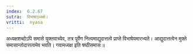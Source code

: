 ```yaml
---
index:  6.2.67
sutra:  विभाषाऽध्यक्षे।
vritti:  nyasa
---
```


अध्यक्षशब्दोऽपि समासे युक्तवाच्येव, तत्र पूर्वेण नित्यमाद्युदात्तत्वे प्राप्ते विभाषेयमारभ्यते। आद्युदात्तत्वेन मुक्ते समासान्तोदात्तत्वमेव भवति। गवामध्यक्ष इति षष्ठीसमासः॥

